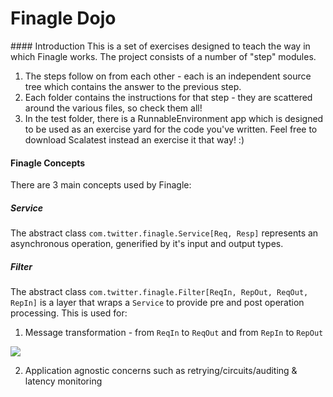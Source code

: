 Finagle Dojo
============

#### Introduction
This is a set of exercises designed to teach the way in which Finagle works. The project consists of a number of "step" 
modules. 

1. The steps follow on from each other - each is an independent source tree which contains the answer to the previous step.
1. Each folder contains the instructions for that step - they are scattered around the various files, so check them all!
1. In the test folder, there is a RunnableEnvironment app which is designed to be used as an exercise yard for the code you've written. Feel free to download Scalatest instead an exercise it that way! :)

#### Finagle Concepts
There are 3 main concepts used by Finagle:

##### Service
The abstract class `com.twitter.finagle.Service[Req, Resp]` represents an asynchronous operation, generified by it's input and output types.


##### Filter
The abstract class `com.twitter.finagle.Filter[ReqIn, RepOut, ReqOut, RepIn]` is a layer that wraps a `Service` to provide pre and post operation processing. This is used for:
1. Message transformation - from `ReqIn` to `ReqOut` and from `RepIn` to `RepOut`
<img src="https://prismic-io.s3.amazonaws.com/lunatech/458f8af9cbc1cacaddc01c6cbe80b347cb05de28_yue2.png"/>

2. Application agnostic concerns such as retrying/circuits/auditing & latency monitoring
    
